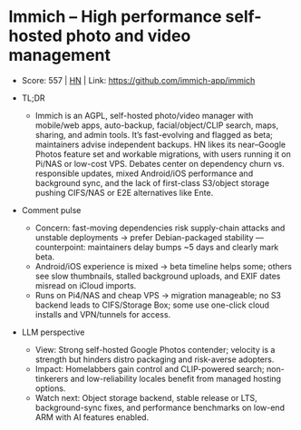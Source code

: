 # Immich – High performance self-hosted photo and video management

- Score: 557 | [HN](https://news.ycombinator.com/item?id=45165684) | Link: https://github.com/immich-app/immich

- TL;DR
    - Immich is an AGPL, self-hosted photo/video manager with mobile/web apps, auto-backup, facial/object/CLIP search, maps, sharing, and admin tools. It’s fast-evolving and flagged as beta; maintainers advise independent backups. HN likes its near–Google Photos feature set and workable migrations, with users running it on Pi/NAS or low-cost VPS. Debates center on dependency churn vs. responsible updates, mixed Android/iOS performance and background sync, and the lack of first-class S3/object storage pushing CIFS/NAS or E2E alternatives like Ente.

- Comment pulse
    - Concern: fast-moving dependencies risk supply-chain attacks and unstable deployments → prefer Debian-packaged stability — counterpoint: maintainers delay bumps ~5 days and clearly mark beta.
    - Android/iOS experience is mixed → beta timeline helps some; others see slow thumbnails, stalled background uploads, and EXIF dates misread on iCloud imports.
    - Runs on Pi4/NAS and cheap VPS → migration manageable; no S3 backend leads to CIFS/Storage Box; some use one-click cloud installs and VPN/tunnels for access.

- LLM perspective
    - View: Strong self-hosted Google Photos contender; velocity is a strength but hinders distro packaging and risk-averse adopters.
    - Impact: Homelabbers gain control and CLIP-powered search; non-tinkerers and low-reliability locales benefit from managed hosting options.
    - Watch next: Object storage backend, stable release or LTS, background-sync fixes, and performance benchmarks on low-end ARM with AI features enabled.
